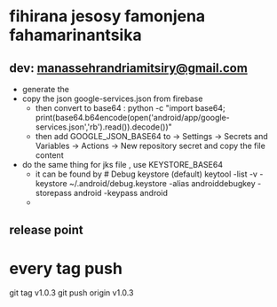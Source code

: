 # fihirana jesosy famonjena fahamarinantsika

## dev: manassehrandriamitsiry@gmail.com

- generate the 
- copy the json google-services.json from firebase 
    - then convert to base64 : python -c "import base64; print(base64.b64encode(open('android/app/google-services.json','rb').read()).decode())"
    - then add GOOGLE_JSON_BASE64  to → Settings → Secrets and Variables → Actions → New repository secret and copy the file content
- do the same thing for jks file , use KEYSTORE_BASE64
    - it can be found by # Debug keystore (default)
keytool -list -v -keystore ~/.android/debug.keystore -alias androiddebugkey -storepass android -keypass android
    - 
## release point
# every tag push
git tag v1.0.3 
git push origin v1.0.3
